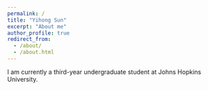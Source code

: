 ```yaml
---
permalink: /
title: "Yihong Sun"
excerpt: "About me"
author_profile: true
redirect_from: 
  - /about/
  - /about.html
---
```



I am currently a third-year undergraduate student at Johns Hopkins University.